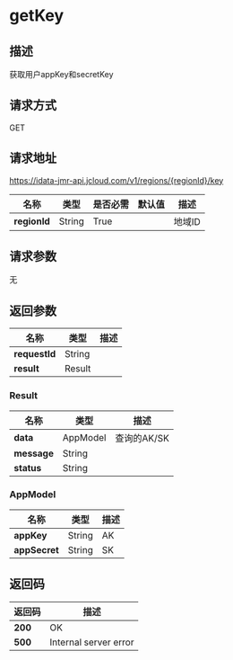 # getKey


## 描述
获取用户appKey和secretKey

## 请求方式
GET

## 请求地址
https://idata-jmr-api.jcloud.com/v1/regions/{regionId}/key

|名称|类型|是否必需|默认值|描述|
|---|---|---|---|---|
|**regionId**|String|True| |地域ID|

## 请求参数
无


## 返回参数
|名称|类型|描述|
|---|---|---|
|**requestId**|String| |
|**result**|Result| |

### Result
|名称|类型|描述|
|---|---|---|
|**data**|AppModel|查询的AK/SK|
|**message**|String| |
|**status**|String| |
### AppModel
|名称|类型|描述|
|---|---|---|
|**appKey**|String|AK|
|**appSecret**|String|SK|

## 返回码
|返回码|描述|
|---|---|
|**200**|OK|
|**500**|Internal server error|
